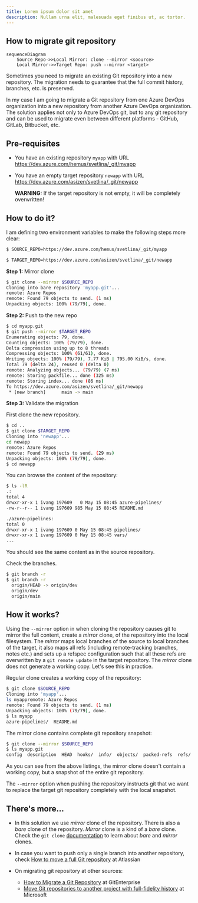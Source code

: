 ```yaml
---
title: Lorem ipsum dolor sit amet
description: Nullam urna elit, malesuada eget finibus ut, ac tortor.
---
```

## How to migrate git repository
```mermaid
sequenceDiagram
    Source Repo->>Local Mirror: clone --mirror <soource>
    Local Mirror->>Target Repo: push --mirror <target>
```

Sometimes you need to migrate an existing Git repository into a new repository. The migration needs to guarantee that the full commit history, branches, etc. is preserved.

In my case I am going to migrate a Git repository from one Azure DevOps organization into a new repository from another Azure DevOps organization. The solution applies not only to Azure DevOps git, but to any git repository and can be used to migrate even between different platforms - GitHub, GitLab, Bitbucket, etc.

## Pre-requisites

* You have an existing repository `myapp` with URL https://dev.azure.com/hemus/svetlina/_git/myapp
* You have an empty target repository `newapp` with URL https://dev.azure.com/asizen/svetlina/_git/newapp

  **WARNING:** If the target repository is not empty, it will be completely overwritten!

## How to do it?

I am defining two environment variables to make the following steps more clear:

```bash
$ SOURCE_REPO=https://dev.azure.com/hemus/svetlina/_git/myapp

$ TARGET_REPO=https://dev.azure.com/asizen/svetlina/_git/newapp
```



**Step 1:** Mirror clone

```bash
$ git clone --mirror $SOURCE_REPO
Cloning into bare repository 'myapp.git'...
remote: Azure Repos
remote: Found 79 objects to send. (1 ms)
Unpacking objects: 100% (79/79), done.
```



**Step 2:** Push to the new repo

```bash
$ cd myapp.git
$ git push --mirror $TARGET_REPO
Enumerating objects: 79, done.
Counting objects: 100% (79/79), done.
Delta compression using up to 8 threads
Compressing objects: 100% (61/61), done.
Writing objects: 100% (79/79), 7.77 KiB | 795.00 KiB/s, done.
Total 79 (delta 24), reused 0 (delta 0)
remote: Analyzing objects... (79/79) (7 ms)
remote: Storing packfile... done (325 ms)
remote: Storing index... done (86 ms)
To https://dev.azure.com/asizen/svetlina/_git/newapp
 * [new branch]      main -> main
```



**Step 3:** Validate the migration

First clone the new repository.

```bash
$ cd ..
$ git clone $TARGET_REPO
Cloning into 'newapp'...
cd newapp
remote: Azure Repos
remote: Found 79 objects to send. (29 ms)
Unpacking objects: 100% (79/79), done.
$ cd newapp
```

You can browse the content of the repository:

```bash
$ ls -lR
.:
total 4
drwxr-xr-x 1 ivang 197609   0 May 15 08:45 azure-pipelines/
-rw-r--r-- 1 ivang 197609 985 May 15 08:45 README.md

./azure-pipelines:
total 0
drwxr-xr-x 1 ivang 197609 0 May 15 08:45 pipelines/
drwxr-xr-x 1 ivang 197609 0 May 15 08:45 vars/
...
```

You should see the same content as in the source repository.

Check the branches.

```bash
$ git branch -r
$ git branch -r
  origin/HEAD -> origin/dev
  origin/dev
  origin/main
```



## How it works?

Using the `--mirror` option in when cloning the repository causes git to mirror the full content, create a *mirror* clone, of the repository into the local filesystem. The *mirror* maps local branches of the source to local branches of the target, it also maps all refs (including remote-tracking branches, notes etc.) and sets up a refspec configuration such that all these refs are overwritten by a `git remote update` in the target repository. The *mirror* clone does not generate a working copy. Let's see this in practice.

Regular clone creates a working copy of the repository:

```bash
$ git clone $SOURCE_REPO
Cloning into 'myapp'...
ls myappremote: Azure Repos
remote: Found 79 objects to send. (1 ms)
Unpacking objects: 100% (79/79), done.
$ ls myapp
azure-pipelines/  README.md
```

The mirror clone contains complete git repository snapshot:

```bash
$ git clone --mirror $SOURCE_REPO
$ ls myapp.git
config  description  HEAD  hooks/  info/  objects/  packed-refs  refs/
```

As you can see from the above listings, the mirror clone doesn't contain a working copy, but a snapshot of the entire git repository.

The `--mirror` option when pushing the repository instructs git that we want to replace the target git repository completely with the local snapshot.

## There's more...

* In this solution we use *mirror* clone of the repository. There is also a *bare* clone of the repository. *Mirror* clone is a kind of a *bare* clone. Check the `git clone` [documentation](https://git-scm.com/docs/git-clone) to learn about *bare* and *mirror* clones.

* In case you want to push only a single branch into another repository, check [How to move a full Git repository](https://www.atlassian.com/git/tutorials/git-move-repository) at Atlassian

* On migrating git repository at other sources:

  * [How to Migrate a Git Repository](https://gitenterprise.me/2016/03/30/how-to-migrate-a-git-repository/) at GitEnterprise
  * [Move Git repositories to another project with full-fidelity history](https://docs.microsoft.com/en-us/azure/devops/repos/git/move-git-repos-between-team-projects) at Microsoft

  

